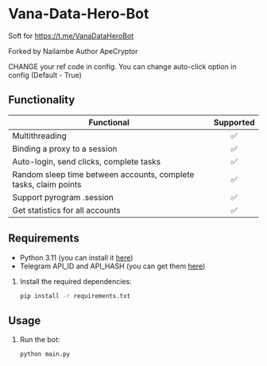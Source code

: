 # Vana-Data-Hero-Bot
Soft for https://t.me/VanaDataHeroBot

Forked by Nailambe
Author ApeCryptor

CHANGE your ref code in config.
You can change auto-click option in config (Default - True)

## Functionality
| Functional                                                       | Supported |
|------------------------------------------------------------------|:---------:|
| Multithreading                                                   |     ✅     |
| Binding a proxy to a session                                     |     ✅     |
| Auto-login, send clicks, complete tasks                          |     ✅     |
| Random sleep time between accounts, complete tasks, claim points |     ✅     |
| Support pyrogram .session                                        |     ✅     |
| Get statistics for all accounts                                  |     ✅     |

## Requirements
- Python 3.11 (you can install it [here](https://www.python.org/downloads/release/python-3110/)) 
- Telegram API_ID and API_HASH (you can get them [here](https://my.telegram.org/auth))

1. Install the required dependencies:
   ```bash
   pip install -r requirements.txt
   ```
   
## Usage
1. Run the bot:
   ```bash
   python main.py
   ```
